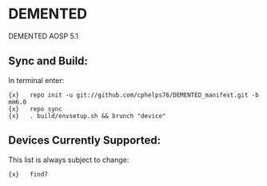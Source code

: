 
DEMENTED
========

DEMENTED AOSP 5.1

Sync and Build:
---------------

In terminal enter:

    {x}   repo init -u git://github.com/cphelps76/DEMENTED_manifest.git -b mm6.0
    {x}   repo sync
    {x}   . build/envsetup.sh && brunch "device"

Devices Currently Supported:
----------------------------

This list is always subject to change:

    {x}   find7
